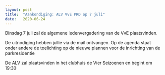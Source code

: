 ```yaml
---
layout: post
title:  "Aankondiging: ALV VvE PRD op 7 juli"
date:   2020-06-24
---
```


<p class="intro"><span class="dropcap">D</span>insdag 7 juli zal de algemene ledenvergadering van de VvE plaatsvinden. </p>
<p>De uitnodiging hebben jullie via de mail ontvangen. Op de agenda staat onder andere de toelichting op de nieuwe plannen voor de inrichting van de parkresidentie</p>
<p>De ALV zal plaatsvinden in het clubhuis de Vier Seizoenen en begint om 19:30</p>




